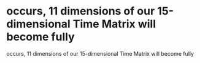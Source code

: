 # occurs, 11 dimensions of our 15-dimensional Time Matrix will become fully

occurs, 11 dimensions of our 15-dimensional Time Matrix will become fully